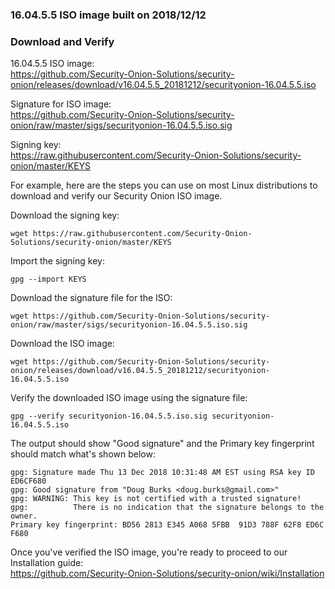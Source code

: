 ### 16.04.5.5 ISO image built on 2018/12/12

### Download and Verify

16.04.5.5 ISO image:  
https://github.com/Security-Onion-Solutions/security-onion/releases/download/v16.04.5.5_20181212/securityonion-16.04.5.5.iso

Signature for ISO image:  
https://github.com/Security-Onion-Solutions/security-onion/raw/master/sigs/securityonion-16.04.5.5.iso.sig  

Signing key:  
https://raw.githubusercontent.com/Security-Onion-Solutions/security-onion/master/KEYS  

For example, here are the steps you can use on most Linux distributions to download and verify our Security Onion ISO image.

Download the signing key:  
```
wget https://raw.githubusercontent.com/Security-Onion-Solutions/security-onion/master/KEYS
```

Import the signing key:  
```
gpg --import KEYS
```

Download the signature file for the ISO:  
```
wget https://github.com/Security-Onion-Solutions/security-onion/raw/master/sigs/securityonion-16.04.5.5.iso.sig
```

Download the ISO image:  
```
wget https://github.com/Security-Onion-Solutions/security-onion/releases/download/v16.04.5.5_20181212/securityonion-16.04.5.5.iso
```

Verify the downloaded ISO image using the signature file:  
```
gpg --verify securityonion-16.04.5.5.iso.sig securityonion-16.04.5.5.iso
```

The output should show "Good signature" and the Primary key fingerprint should match what's shown below:
```
gpg: Signature made Thu 13 Dec 2018 10:31:48 AM EST using RSA key ID ED6CF680
gpg: Good signature from "Doug Burks <doug.burks@gmail.com>"
gpg: WARNING: This key is not certified with a trusted signature!
gpg:          There is no indication that the signature belongs to the owner.
Primary key fingerprint: BD56 2813 E345 A068 5FBB  91D3 788F 62F8 ED6C F680
```

Once you've verified the ISO image, you're ready to proceed to our Installation guide:  
https://github.com/Security-Onion-Solutions/security-onion/wiki/Installation
